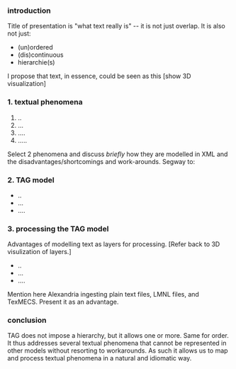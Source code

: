 ### introduction 
Title of presentation is "what text really is" -- it is not just overlap. It is also not just:  

- (un)ordered
- (dis)continuous
- hierarchie(s)

I propose that text, in essence, could be seen as this [show 3D visualization] 

### 1. textual phenomena

1. ..
2. ...
3. ....
4. .....

Select 2 phenomena and discuss *briefly* how they are modelled in XML and the disadvantages/shortcomings and work-arounds. Segway to:

### 2. TAG model

- ..
- ...
- ....

### 3. processing the TAG model

Advantages of modelling text as layers for processing. [Refer back to 3D visulization of layers.]

- ..
- ...
- ....

Mention here Alexandria ingesting plain text files, LMNL files, and TexMECS. Present it as an advantage.

### conclusion
TAG does not impose a hierarchy, but it allows one or more. Same for order. It thus addresses several textual phenomena that cannot be represented in other models without resorting to workarounds. As such it allows us to map and process textual phenomena in a natural and idiomatic way.	